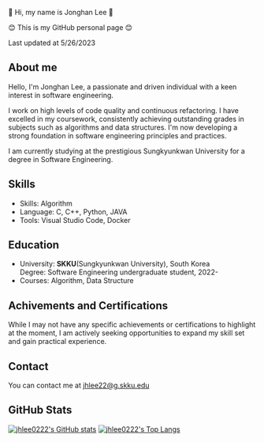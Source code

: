 🙂 Hi, my name is Jonghan Lee 🙂 

😊 This is my GitHub personal page 😊

Last updated at 5/26/2023
## About me
Hello, I'm Jonghan Lee, a passionate and driven individual with a keen interest in software engineering.

I work on high levels of code quality and continuous refactoring. I have excelled in my coursework, consistently achieving outstanding grades in subjects such as algorithms and data structures. I'm now developing a strong foundation in software engineering principles and practices.

I am currently studying at the prestigious Sungkyunkwan University for a degree in Software Engineering.

## Skills
* Skills: Algorithm
* Language: C, C++, Python, JAVA  
* Tools: Visual Studio Code, Docker

## Education
* University: **SKKU**(Sungkyunkwan University), South Korea  
  Degree: Software Engineering undergraduate student, 2022-
* Courses: Algorithm, Data Structure  


## Achivements and Certifications
While I may not have any specific achievements or certifications to highlight at the moment, I am actively seeking opportunities to expand my skill set and gain practical experience.  

## Contact
You can contact me at [jhlee22@g.skku.edu](mailto:jhlee22@g.skku.edu)  

## GitHub Stats
[![jhlee0222's GitHub stats](https://github-readme-stats.vercel.app/api?username=jhlee0222&show_icons=true&theme=solarized-light)](https://github.com/jhlee0222)
[![jhlee0222's Top Langs](https://github-readme-stats.vercel.app/api/top-langs/?username=jhlee0222&theme=solarized-light)](https://github.com/jhlee0222)
